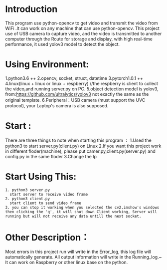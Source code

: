 # Introduction
  This program use python-opencv to get video and transmit the video from WiFi .It can work on any machine that can use python-opencv.
  This project use of USB camera to capture video, and the video is transmitted to another computer through the Route for storage and display, with high real-time performance, it used yolov3 model to detect the object.

# Using Environment:
   1.python3.6 ++
   2.opencv, socket, struct, datetime
   3.pytorch1.0.1 ++
   4.linux(linux + linux or linux + respberry) //the respberry is client to collect the video,and running server.py on PC.
   5.object detection model is yolov3, from:https://github.com/ultralytics/yolov3  not exactly the same as the original template.
   6.Peripheral：USB camera (must support the UVC protocol), your Laptop's camera is also supposed.

# Start :
  There are three things to note when starting this program ：
    1.Used the python3 to start server.py(client.py) on Linux
    2.If you want this project work in different floder(machine), please put camer.py,client.py(server.py) and config.py in the same floder
    3.Change the Ip
  
# Start Using This:
    1. python3 server.py
      start server to receive video frame
    2. python3 client.py
      start client to send video frame
    3. you can stop it working when you selected the cv2.imshow's windows then clicking the 'q', it will shut down Client working, Server will running but will not receive any data untill the next socket. 

# Other Description：
  Most errors in this project run will write in the Error_log, this log file will automatically generate.
  All output information will write in the Running_log.~
  It can work on Raspberry or other linux base on the python.
  
